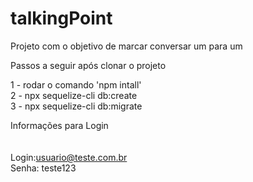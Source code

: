 # talkingPoint

Projeto com o objetivo de marcar conversar um para um

Passos a seguir após clonar o projeto

1 - rodar o comando 'npm intall' <br/>
2 - npx sequelize-cli db:create <br/>
3 - npx sequelize-cli db:migrate <br/>

Informações para Login<br/>
<br/><br/>
Login:usuario@teste.com.br <br/>
Senha: teste123<br/>
